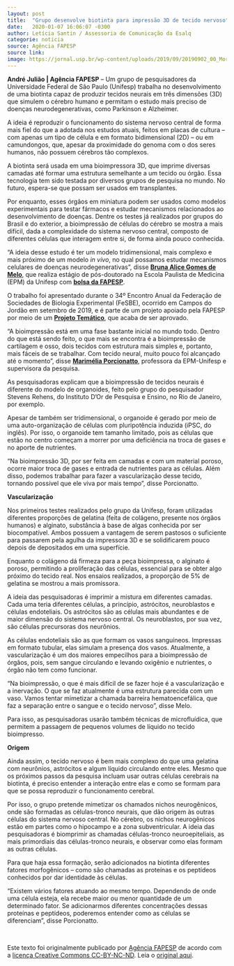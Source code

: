 ```yaml
---
layout: post
title:  "Grupo desenvolve biotinta para impressão 3D de tecido nervoso"
date:   2020-01-07 16:06:07 -0300
author: Letícia Santin / Assessoria de Comunicação da Esalq
categorie: noticia
source: Agência FAPESP
source link:
image: https://jornal.usp.br/wp-content/uploads/2019/09/20190902_00_Moradiaamazonia.jpg
---
```


<p><strong>André Julião  |  Agência FAPESP</strong> – Um grupo de pesquisadores da Universidade Federal de São Paulo (Unifesp) trabalha no desenvolvimento de uma biotinta capaz de produzir tecidos neurais em três dimensões (3D) que simulem o cérebro humano e permitam o estudo mais preciso de doenças neurodegenerativas, como Parkinson e Alzheimer.</p>

<p>A ideia é reproduzir o funcionamento do sistema nervoso central de forma mais fiel do que a adotada nos estudos atuais, feitos em placas de cultura – com apenas um tipo de célula e em formato bidimensional (2D) – ou em camundongos, que, apesar da proximidade do genoma com o dos seres humanos, não possuem cérebros tão complexos.</p>

<p>A biotinta será usada em uma bioimpressora 3D, que imprime diversas camadas até formar uma estrutura semelhante a um tecido ou órgão. Essa tecnologia tem sido testada por diversos grupos de pesquisa no mundo. No futuro, espera-se que possam ser usados em transplantes.</p>

<p>Por enquanto, esses órgãos em miniatura podem ser usados como modelos experimentais para testar fármacos e estudar mecanismos relacionados ao desenvolvimento de doenças. Dentre os testes já realizados por grupos do Brasil e do exterior, a bioimpressão de células do cérebro se mostra a mais difícil, dada a complexidade do sistema nervoso central, composto de diferentes células que interagem entre si, de forma ainda pouco conhecida.</p>

<p>“A ideia desse estudo é ter um modelo tridimensional, mais complexo e mais próximo de um modelo <em>in vivo</em>, no qual possamos estudar mecanismos celulares de doenças neurodegenerativas”, disse <a href="https://bv.fapesp.br/pt/pesquisador/681910/" target="_blank"><strong>Bruna Alice Gomes de Melo</strong></a>, que realiza estágio de pós-doutorado na Escola Paulista de Medicina (EPM) da Unifesp com <a href="https://bv.fapesp.br/pt/bolsas/185790/" target="_blank"><strong>bolsa da FAPESP</strong></a>.</p>

<p>O trabalho foi apresentado durante o 34º Encontro Anual da Federação de Sociedades de Biologia Experimental (FeSBE), ocorrido em Campos do Jordão em setembro de 2019, e é parte de um projeto apoiado pela FAPESP por meio de um <a href="https://bv.fapesp.br/pt/auxilios/105702/desenvolvimento-de-microplataformas-brain-on-a-chip-para-modelagem-do-sistema-nervoso-central-in-vit/" target="_blank"><strong>Projeto Temático</strong></a>, que acaba de ser aprovado.</p>

<p>“A bioimpressão está em uma fase bastante inicial no mundo todo. Dentro do que está sendo feito, o que mais se encontra é a bioimpressão de cartilagem e osso, dois tecidos com estrutura mais simples e, portanto, mais fáceis de se trabalhar. Com tecido neural, muito pouco foi alcançado até o momento”, disse <a href="https://bv.fapesp.br/pt/pesquisador/178434/" target="_blank"><strong>Marimélia Porcionatto</strong></a>, professora da EPM-Unifesp e supervisora da pesquisa.</p>

<p>As pesquisadoras explicam que a bioimpressão de tecidos neurais é diferente do modelo de organoides, feito pelo grupo do pesquisador Stevens Rehens, do Instituto D’Or de Pesquisa e Ensino, no Rio de Janeiro, por exemplo.</p>

<p>Apesar de também ser tridimensional, o organoide é gerado por meio de uma auto-organização de células com pluripotência induzida (iPSC, do inglês). Por isso, o organoide tem tamanho limitado, pois as células que estão no centro começam a morrer por uma deficiência na troca de gases e no aporte de nutrientes.</p>

<p>“Na bioimpressão 3D, por ser feita em camadas e com um material poroso, ocorre maior troca de gases e entrada de nutrientes para as células. Além disso, podemos trabalhar para fazer a vascularização desse tecido, tornando possível que ele viva por mais tempo”, disse Porcionatto.</p>

<p><strong>Vascularização</strong></p>

<p>Nos primeiros testes realizados pelo grupo da Unifesp, foram utilizadas diferentes proporções de gelatina (feita de colágeno, presente nos órgãos humanos) e alginato, substância à base de algas conhecida por ser biocompatível. Ambos possuem a vantagem de serem pastosos o suficiente para passarem pela agulha da impressora 3D e se solidificarem pouco depois de depositados em uma superfície.</p>

<p>Enquanto o colágeno dá firmeza para a peça bioimpressa, o alginato é poroso, permitindo a proliferação das células, essencial para se obter algo próximo do tecido real. Nos ensaios realizados, a proporção de 5% de gelatina se mostrou a mais promissora.</p>

<p>A ideia das pesquisadoras é imprimir a mistura em diferentes camadas. Cada uma teria diferentes células, a princípio, astrócitos, neuroblastos e células endoteliais. Os astrócitos são as células mais abundantes e de maior dimensão do sistema nervoso central. Os neuroblastos, por sua vez, são células precursoras dos neurônios.</p>

<p>As células endoteliais são as que formam os vasos sanguíneos. Impressas em formato tubular, elas simulam a presença dos vasos. Atualmente, a vascularização é um dos maiores empecilhos para a bioimpressão de órgãos, pois, sem sangue circulando e levando oxigênio e nutrientes, o órgão não tem como funcionar.</p>

<p>“Na bioimpressão, o que é mais difícil de se fazer hoje é a vascularização e a inervação. O que se faz atualmente é uma estrutura parecida com um vaso. Vamos tentar mimetizar a chamada barreira hematoencefálica, que faz a separação entre o sangue e o tecido nervoso”, disse Melo.</p>

<p>Para isso, as pesquisadoras usarão também técnicas de microfluídica, que permitem a passagem de pequenos volumes de líquido no tecido bioimpresso.</p>

<p><strong>Origem</strong></p>

<p>Ainda assim, o tecido nervoso é bem mais complexo do que uma gelatina com neurônios, astrócitos e algum líquido circulando entre eles. Mesmo que os próximos passos da pesquisa incluam usar outras células cerebrais na biotinta, é preciso entender a interação entre elas e como se formam para que se possa reproduzir o funcionamento cerebral.</p>

<p>Por isso, o grupo pretende mimetizar os chamados nichos neurogênicos, onde são formadas as células-tronco neurais, que dão origem às outras células do sistema nervoso central. No cérebro, os nichos neurogênicos estão em partes como o hipocampo e a zona subventricular. A ideia das pesquisadoras é biomprimir as chamadas células-tronco neuroepiteliais, as mais primordiais das células-tronco neurais, e observar como elas formam as outras células.</p>

<p>Para que haja essa formação, serão adicionados na biotinta diferentes fatores morfogênicos – como são chamadas as proteínas e os peptídeos conhecidos por dar identidade às células.</p>

<p>“Existem vários fatores atuando ao mesmo tempo. Dependendo de onde uma célula esteja, ela recebe maior ou menor quantidade de um determinado fator. Se adicionarmos diferentes concentrações dessas proteínas e peptídeos, poderemos entender como as células se diferenciam”, disse Porcionatto.</p>
<br><p>Este texto foi originalmente publicado por <a href="http://agencia.fapesp.br/">Agência FAPESP</a> de acordo com a <a href="https://creativecommons.org/licenses/by-nd/4.0/">licença Creative Commons CC-BY-NC-ND</a>. Leia o <a href="http://agencia.fapesp.br/grupo-desenvolve-biotinta-para-impressao-3d-de-tecido-nervoso/32255/" target="_blank">original aqui</a>.</p>
